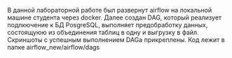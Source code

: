 В данной лабораторной работе был развернут airflow на локальной машине студента через docker. Далее создан DAG, который реализует подлкючение к БД PosgreSQL, выполняет предобработку данных, состоящуюю из объединения таблиц в одну и выгрузку в файл.
Скриншоты с успешным выполнением DAGа прикреплены. Код лежит в папке airflow_new/airflow/dags
